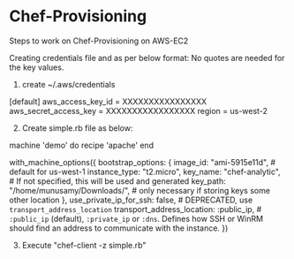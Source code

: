 # Chef-Provisioning

Steps to work on Chef-Provisioning on AWS-EC2

Creating credentials file and as per below format:
No quotes are needed for the key values.
1.  create ~/.aws/credentials 

[default]
aws_access_key_id = XXXXXXXXXXXXXXXX 
aws_secret_access_key = XXXXXXXXXXXXXXXXX 
region = us-west-2

2. Create simple.rb file as below:

machine 'demo' do
  recipe 'apache'
end

with_machine_options({
  bootstrap_options: {
    image_id: "ami-5915e11d", # default for us-west-1
    instance_type: "t2.micro",
    key_name: "chef-analytic", # If not specified, this will be used and generated
    key_path: "/home/munusamy/Downloads/", # only necessary if storing keys some other location
  },
  use_private_ip_for_ssh: false, # DEPRECATED, use `transport_address_location`
  transport_address_location: :public_ip, # `:public_ip` (default), `:private_ip` or `:dns`.  Defines how SSH or WinRM should find an address to communicate with the instance.
})

3. Execute "chef-client -z simple.rb"

